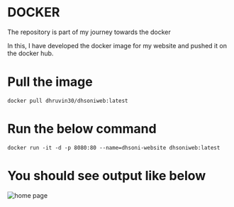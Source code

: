 # DOCKER 

The repository is part of my journey towards the docker 

In this, I have developed the docker image for my website and pushed it on the docker hub.

# Pull the image
    docker pull dhruvin30/dhsoniweb:latest
 
# Run the below command
    docker run -it -d -p 8080:80 --name=dhsoni-website dhsoniweb:latest
    
# You should see output like below
![home page](https://github.com/DhruvinSoni30/Images/blob/main/website.png?raw=true)



